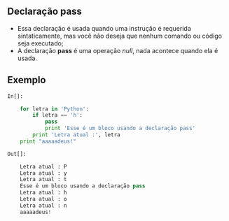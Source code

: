## Declaração pass

- Essa declaração é usada quando uma instrução é requerida sintaticamente, mas você não deseja que nenhum comando ou código seja executado;
- A declaração __pass__ é uma operação *null*, nada acontece quando ela é usada.

## Exemplo

```python
In[]:

    for letra in 'Python': 
        if letra == 'h':
            pass
            print 'Esse é um bloco usando a declaração pass'
        print 'Letra atual :', letra
    print "aaaaadeus!"

```
```python
Out[]:

    Letra atual : P
    Letra atual : y
    Letra atual : t
    Esse é um bloco usando a declaração pass
    Letra atual : h
    Letra atual : o
    Letra atual : n
    aaaaadeus!

```